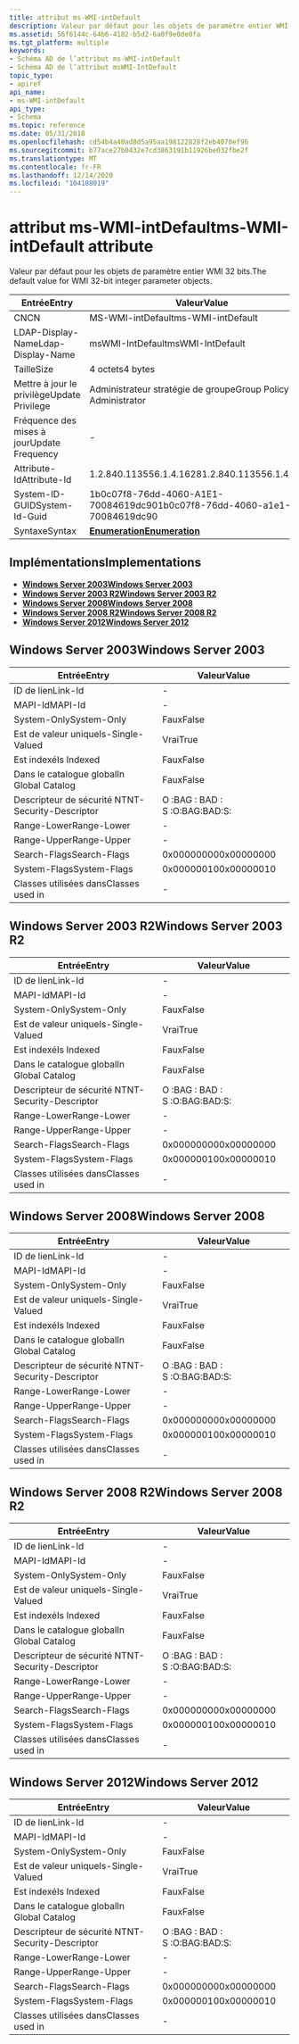 ```yaml
---
title: attribut ms-WMI-intDefault
description: Valeur par défaut pour les objets de paramètre entier WMI 32 bits.
ms.assetid: 56f6144c-64b6-4182-b5d2-6a0f9e0de0fa
ms.tgt_platform: multiple
keywords:
- Schéma AD de l’attribut ms-WMI-intDefault
- Schéma AD de l’attribut msWMI-IntDefault
topic_type:
- apiref
api_name:
- ms-WMI-intDefault
api_type:
- Schema
ms.topic: reference
ms.date: 05/31/2018
ms.openlocfilehash: cd54b4a40ad8d5a95aa198122828f2eb4070ef96
ms.sourcegitcommit: b77ace27b0432e7cd3863191b11926be032fbe2f
ms.translationtype: MT
ms.contentlocale: fr-FR
ms.lasthandoff: 12/14/2020
ms.locfileid: "104108019"
---
```

# <a name="ms-wmi-intdefault-attribute"></a><span data-ttu-id="f5607-105">attribut ms-WMI-intDefault</span><span class="sxs-lookup"><span data-stu-id="f5607-105">ms-WMI-intDefault attribute</span></span>

<span data-ttu-id="f5607-106">Valeur par défaut pour les objets de paramètre entier WMI 32 bits.</span><span class="sxs-lookup"><span data-stu-id="f5607-106">The default value for WMI 32-bit integer parameter objects.</span></span>



| <span data-ttu-id="f5607-107">Entrée</span><span class="sxs-lookup"><span data-stu-id="f5607-107">Entry</span></span> | <span data-ttu-id="f5607-108">Valeur</span><span class="sxs-lookup"><span data-stu-id="f5607-108">Value</span></span> |
|-------------------|--------------------------------------|
| <span data-ttu-id="f5607-109">CN</span><span class="sxs-lookup"><span data-stu-id="f5607-109">CN</span></span>                | <span data-ttu-id="f5607-110">MS-WMI-intDefault</span><span class="sxs-lookup"><span data-stu-id="f5607-110">ms-WMI-intDefault</span></span>                    |
| <span data-ttu-id="f5607-111">LDAP-Display-Name</span><span class="sxs-lookup"><span data-stu-id="f5607-111">Ldap-Display-Name</span></span> | <span data-ttu-id="f5607-112">msWMI-IntDefault</span><span class="sxs-lookup"><span data-stu-id="f5607-112">msWMI-IntDefault</span></span>                     |
| <span data-ttu-id="f5607-113">Taille</span><span class="sxs-lookup"><span data-stu-id="f5607-113">Size</span></span>              | <span data-ttu-id="f5607-114">4 octets</span><span class="sxs-lookup"><span data-stu-id="f5607-114">4 bytes</span></span>                              |
| <span data-ttu-id="f5607-115">Mettre à jour le privilège</span><span class="sxs-lookup"><span data-stu-id="f5607-115">Update Privilege</span></span>  | <span data-ttu-id="f5607-116">Administrateur stratégie de groupe</span><span class="sxs-lookup"><span data-stu-id="f5607-116">Group Policy Administrator</span></span>           |
| <span data-ttu-id="f5607-117">Fréquence des mises à jour</span><span class="sxs-lookup"><span data-stu-id="f5607-117">Update Frequency</span></span>  | \-                                   |
| <span data-ttu-id="f5607-118">Attribute-Id</span><span class="sxs-lookup"><span data-stu-id="f5607-118">Attribute-Id</span></span>      | <span data-ttu-id="f5607-119">1.2.840.113556.1.4.1628</span><span class="sxs-lookup"><span data-stu-id="f5607-119">1.2.840.113556.1.4.1628</span></span>              |
| <span data-ttu-id="f5607-120">System-ID-GUID</span><span class="sxs-lookup"><span data-stu-id="f5607-120">System-Id-Guid</span></span>    | <span data-ttu-id="f5607-121">1b0c07f8-76dd-4060-A1E1-70084619dc90</span><span class="sxs-lookup"><span data-stu-id="f5607-121">1b0c07f8-76dd-4060-a1e1-70084619dc90</span></span> |
| <span data-ttu-id="f5607-122">Syntaxe</span><span class="sxs-lookup"><span data-stu-id="f5607-122">Syntax</span></span>            | [<span data-ttu-id="f5607-123">**Enumeration**</span><span class="sxs-lookup"><span data-stu-id="f5607-123">**Enumeration**</span></span>](s-enumeration.md) |



## <a name="implementations"></a><span data-ttu-id="f5607-124">Implémentations</span><span class="sxs-lookup"><span data-stu-id="f5607-124">Implementations</span></span>

-   [<span data-ttu-id="f5607-125">**Windows Server 2003**</span><span class="sxs-lookup"><span data-stu-id="f5607-125">**Windows Server 2003**</span></span>](#windows-server-2003)
-   [<span data-ttu-id="f5607-126">**Windows Server 2003 R2**</span><span class="sxs-lookup"><span data-stu-id="f5607-126">**Windows Server 2003 R2**</span></span>](#windows-server-2003-r2)
-   [<span data-ttu-id="f5607-127">**Windows Server 2008**</span><span class="sxs-lookup"><span data-stu-id="f5607-127">**Windows Server 2008**</span></span>](#windows-server-2008)
-   [<span data-ttu-id="f5607-128">**Windows Server 2008 R2**</span><span class="sxs-lookup"><span data-stu-id="f5607-128">**Windows Server 2008 R2**</span></span>](#windows-server-2008-r2)
-   [<span data-ttu-id="f5607-129">**Windows Server 2012**</span><span class="sxs-lookup"><span data-stu-id="f5607-129">**Windows Server 2012**</span></span>](#windows-server-2012)

## <a name="windows-server-2003"></a><span data-ttu-id="f5607-130">Windows Server 2003</span><span class="sxs-lookup"><span data-stu-id="f5607-130">Windows Server 2003</span></span>



| <span data-ttu-id="f5607-131">Entrée</span><span class="sxs-lookup"><span data-stu-id="f5607-131">Entry</span></span> | <span data-ttu-id="f5607-132">Valeur</span><span class="sxs-lookup"><span data-stu-id="f5607-132">Value</span></span> |
|------------------------|--------------|
| <span data-ttu-id="f5607-133">ID de lien</span><span class="sxs-lookup"><span data-stu-id="f5607-133">Link-Id</span></span>                | \-           |
| <span data-ttu-id="f5607-134">MAPI-Id</span><span class="sxs-lookup"><span data-stu-id="f5607-134">MAPI-Id</span></span>                | \-           |
| <span data-ttu-id="f5607-135">System-Only</span><span class="sxs-lookup"><span data-stu-id="f5607-135">System-Only</span></span>            | <span data-ttu-id="f5607-136">Faux</span><span class="sxs-lookup"><span data-stu-id="f5607-136">False</span></span>        |
| <span data-ttu-id="f5607-137">Est de valeur unique</span><span class="sxs-lookup"><span data-stu-id="f5607-137">Is-Single-Valued</span></span>       | <span data-ttu-id="f5607-138">Vrai</span><span class="sxs-lookup"><span data-stu-id="f5607-138">True</span></span>         |
| <span data-ttu-id="f5607-139">Est indexé</span><span class="sxs-lookup"><span data-stu-id="f5607-139">Is Indexed</span></span>             | <span data-ttu-id="f5607-140">Faux</span><span class="sxs-lookup"><span data-stu-id="f5607-140">False</span></span>        |
| <span data-ttu-id="f5607-141">Dans le catalogue global</span><span class="sxs-lookup"><span data-stu-id="f5607-141">In Global Catalog</span></span>      | <span data-ttu-id="f5607-142">Faux</span><span class="sxs-lookup"><span data-stu-id="f5607-142">False</span></span>        |
| <span data-ttu-id="f5607-143">Descripteur de sécurité NT</span><span class="sxs-lookup"><span data-stu-id="f5607-143">NT-Security-Descriptor</span></span> | <span data-ttu-id="f5607-144">O :BAG : BAD : S :</span><span class="sxs-lookup"><span data-stu-id="f5607-144">O:BAG:BAD:S:</span></span> |
| <span data-ttu-id="f5607-145">Range-Lower</span><span class="sxs-lookup"><span data-stu-id="f5607-145">Range-Lower</span></span>            | \-           |
| <span data-ttu-id="f5607-146">Range-Upper</span><span class="sxs-lookup"><span data-stu-id="f5607-146">Range-Upper</span></span>            | \-           |
| <span data-ttu-id="f5607-147">Search-Flags</span><span class="sxs-lookup"><span data-stu-id="f5607-147">Search-Flags</span></span>           | <span data-ttu-id="f5607-148">0x00000000</span><span class="sxs-lookup"><span data-stu-id="f5607-148">0x00000000</span></span>   |
| <span data-ttu-id="f5607-149">System-Flags</span><span class="sxs-lookup"><span data-stu-id="f5607-149">System-Flags</span></span>           | <span data-ttu-id="f5607-150">0x00000010</span><span class="sxs-lookup"><span data-stu-id="f5607-150">0x00000010</span></span>   |
| <span data-ttu-id="f5607-151">Classes utilisées dans</span><span class="sxs-lookup"><span data-stu-id="f5607-151">Classes used in</span></span>        | \-           |



## <a name="windows-server-2003-r2"></a><span data-ttu-id="f5607-152">Windows Server 2003 R2</span><span class="sxs-lookup"><span data-stu-id="f5607-152">Windows Server 2003 R2</span></span>



| <span data-ttu-id="f5607-153">Entrée</span><span class="sxs-lookup"><span data-stu-id="f5607-153">Entry</span></span> | <span data-ttu-id="f5607-154">Valeur</span><span class="sxs-lookup"><span data-stu-id="f5607-154">Value</span></span> |
|------------------------|--------------|
| <span data-ttu-id="f5607-155">ID de lien</span><span class="sxs-lookup"><span data-stu-id="f5607-155">Link-Id</span></span>                | \-           |
| <span data-ttu-id="f5607-156">MAPI-Id</span><span class="sxs-lookup"><span data-stu-id="f5607-156">MAPI-Id</span></span>                | \-           |
| <span data-ttu-id="f5607-157">System-Only</span><span class="sxs-lookup"><span data-stu-id="f5607-157">System-Only</span></span>            | <span data-ttu-id="f5607-158">Faux</span><span class="sxs-lookup"><span data-stu-id="f5607-158">False</span></span>        |
| <span data-ttu-id="f5607-159">Est de valeur unique</span><span class="sxs-lookup"><span data-stu-id="f5607-159">Is-Single-Valued</span></span>       | <span data-ttu-id="f5607-160">Vrai</span><span class="sxs-lookup"><span data-stu-id="f5607-160">True</span></span>         |
| <span data-ttu-id="f5607-161">Est indexé</span><span class="sxs-lookup"><span data-stu-id="f5607-161">Is Indexed</span></span>             | <span data-ttu-id="f5607-162">Faux</span><span class="sxs-lookup"><span data-stu-id="f5607-162">False</span></span>        |
| <span data-ttu-id="f5607-163">Dans le catalogue global</span><span class="sxs-lookup"><span data-stu-id="f5607-163">In Global Catalog</span></span>      | <span data-ttu-id="f5607-164">Faux</span><span class="sxs-lookup"><span data-stu-id="f5607-164">False</span></span>        |
| <span data-ttu-id="f5607-165">Descripteur de sécurité NT</span><span class="sxs-lookup"><span data-stu-id="f5607-165">NT-Security-Descriptor</span></span> | <span data-ttu-id="f5607-166">O :BAG : BAD : S :</span><span class="sxs-lookup"><span data-stu-id="f5607-166">O:BAG:BAD:S:</span></span> |
| <span data-ttu-id="f5607-167">Range-Lower</span><span class="sxs-lookup"><span data-stu-id="f5607-167">Range-Lower</span></span>            | \-           |
| <span data-ttu-id="f5607-168">Range-Upper</span><span class="sxs-lookup"><span data-stu-id="f5607-168">Range-Upper</span></span>            | \-           |
| <span data-ttu-id="f5607-169">Search-Flags</span><span class="sxs-lookup"><span data-stu-id="f5607-169">Search-Flags</span></span>           | <span data-ttu-id="f5607-170">0x00000000</span><span class="sxs-lookup"><span data-stu-id="f5607-170">0x00000000</span></span>   |
| <span data-ttu-id="f5607-171">System-Flags</span><span class="sxs-lookup"><span data-stu-id="f5607-171">System-Flags</span></span>           | <span data-ttu-id="f5607-172">0x00000010</span><span class="sxs-lookup"><span data-stu-id="f5607-172">0x00000010</span></span>   |
| <span data-ttu-id="f5607-173">Classes utilisées dans</span><span class="sxs-lookup"><span data-stu-id="f5607-173">Classes used in</span></span>        | \-           |



## <a name="windows-server-2008"></a><span data-ttu-id="f5607-174">Windows Server 2008</span><span class="sxs-lookup"><span data-stu-id="f5607-174">Windows Server 2008</span></span>



| <span data-ttu-id="f5607-175">Entrée</span><span class="sxs-lookup"><span data-stu-id="f5607-175">Entry</span></span> | <span data-ttu-id="f5607-176">Valeur</span><span class="sxs-lookup"><span data-stu-id="f5607-176">Value</span></span> |
|------------------------|--------------|
| <span data-ttu-id="f5607-177">ID de lien</span><span class="sxs-lookup"><span data-stu-id="f5607-177">Link-Id</span></span>                | \-           |
| <span data-ttu-id="f5607-178">MAPI-Id</span><span class="sxs-lookup"><span data-stu-id="f5607-178">MAPI-Id</span></span>                | \-           |
| <span data-ttu-id="f5607-179">System-Only</span><span class="sxs-lookup"><span data-stu-id="f5607-179">System-Only</span></span>            | <span data-ttu-id="f5607-180">Faux</span><span class="sxs-lookup"><span data-stu-id="f5607-180">False</span></span>        |
| <span data-ttu-id="f5607-181">Est de valeur unique</span><span class="sxs-lookup"><span data-stu-id="f5607-181">Is-Single-Valued</span></span>       | <span data-ttu-id="f5607-182">Vrai</span><span class="sxs-lookup"><span data-stu-id="f5607-182">True</span></span>         |
| <span data-ttu-id="f5607-183">Est indexé</span><span class="sxs-lookup"><span data-stu-id="f5607-183">Is Indexed</span></span>             | <span data-ttu-id="f5607-184">Faux</span><span class="sxs-lookup"><span data-stu-id="f5607-184">False</span></span>        |
| <span data-ttu-id="f5607-185">Dans le catalogue global</span><span class="sxs-lookup"><span data-stu-id="f5607-185">In Global Catalog</span></span>      | <span data-ttu-id="f5607-186">Faux</span><span class="sxs-lookup"><span data-stu-id="f5607-186">False</span></span>        |
| <span data-ttu-id="f5607-187">Descripteur de sécurité NT</span><span class="sxs-lookup"><span data-stu-id="f5607-187">NT-Security-Descriptor</span></span> | <span data-ttu-id="f5607-188">O :BAG : BAD : S :</span><span class="sxs-lookup"><span data-stu-id="f5607-188">O:BAG:BAD:S:</span></span> |
| <span data-ttu-id="f5607-189">Range-Lower</span><span class="sxs-lookup"><span data-stu-id="f5607-189">Range-Lower</span></span>            | \-           |
| <span data-ttu-id="f5607-190">Range-Upper</span><span class="sxs-lookup"><span data-stu-id="f5607-190">Range-Upper</span></span>            | \-           |
| <span data-ttu-id="f5607-191">Search-Flags</span><span class="sxs-lookup"><span data-stu-id="f5607-191">Search-Flags</span></span>           | <span data-ttu-id="f5607-192">0x00000000</span><span class="sxs-lookup"><span data-stu-id="f5607-192">0x00000000</span></span>   |
| <span data-ttu-id="f5607-193">System-Flags</span><span class="sxs-lookup"><span data-stu-id="f5607-193">System-Flags</span></span>           | <span data-ttu-id="f5607-194">0x00000010</span><span class="sxs-lookup"><span data-stu-id="f5607-194">0x00000010</span></span>   |
| <span data-ttu-id="f5607-195">Classes utilisées dans</span><span class="sxs-lookup"><span data-stu-id="f5607-195">Classes used in</span></span>        | \-           |



## <a name="windows-server-2008-r2"></a><span data-ttu-id="f5607-196">Windows Server 2008 R2</span><span class="sxs-lookup"><span data-stu-id="f5607-196">Windows Server 2008 R2</span></span>



| <span data-ttu-id="f5607-197">Entrée</span><span class="sxs-lookup"><span data-stu-id="f5607-197">Entry</span></span> | <span data-ttu-id="f5607-198">Valeur</span><span class="sxs-lookup"><span data-stu-id="f5607-198">Value</span></span> |
|------------------------|--------------|
| <span data-ttu-id="f5607-199">ID de lien</span><span class="sxs-lookup"><span data-stu-id="f5607-199">Link-Id</span></span>                | \-           |
| <span data-ttu-id="f5607-200">MAPI-Id</span><span class="sxs-lookup"><span data-stu-id="f5607-200">MAPI-Id</span></span>                | \-           |
| <span data-ttu-id="f5607-201">System-Only</span><span class="sxs-lookup"><span data-stu-id="f5607-201">System-Only</span></span>            | <span data-ttu-id="f5607-202">Faux</span><span class="sxs-lookup"><span data-stu-id="f5607-202">False</span></span>        |
| <span data-ttu-id="f5607-203">Est de valeur unique</span><span class="sxs-lookup"><span data-stu-id="f5607-203">Is-Single-Valued</span></span>       | <span data-ttu-id="f5607-204">Vrai</span><span class="sxs-lookup"><span data-stu-id="f5607-204">True</span></span>         |
| <span data-ttu-id="f5607-205">Est indexé</span><span class="sxs-lookup"><span data-stu-id="f5607-205">Is Indexed</span></span>             | <span data-ttu-id="f5607-206">Faux</span><span class="sxs-lookup"><span data-stu-id="f5607-206">False</span></span>        |
| <span data-ttu-id="f5607-207">Dans le catalogue global</span><span class="sxs-lookup"><span data-stu-id="f5607-207">In Global Catalog</span></span>      | <span data-ttu-id="f5607-208">Faux</span><span class="sxs-lookup"><span data-stu-id="f5607-208">False</span></span>        |
| <span data-ttu-id="f5607-209">Descripteur de sécurité NT</span><span class="sxs-lookup"><span data-stu-id="f5607-209">NT-Security-Descriptor</span></span> | <span data-ttu-id="f5607-210">O :BAG : BAD : S :</span><span class="sxs-lookup"><span data-stu-id="f5607-210">O:BAG:BAD:S:</span></span> |
| <span data-ttu-id="f5607-211">Range-Lower</span><span class="sxs-lookup"><span data-stu-id="f5607-211">Range-Lower</span></span>            | \-           |
| <span data-ttu-id="f5607-212">Range-Upper</span><span class="sxs-lookup"><span data-stu-id="f5607-212">Range-Upper</span></span>            | \-           |
| <span data-ttu-id="f5607-213">Search-Flags</span><span class="sxs-lookup"><span data-stu-id="f5607-213">Search-Flags</span></span>           | <span data-ttu-id="f5607-214">0x00000000</span><span class="sxs-lookup"><span data-stu-id="f5607-214">0x00000000</span></span>   |
| <span data-ttu-id="f5607-215">System-Flags</span><span class="sxs-lookup"><span data-stu-id="f5607-215">System-Flags</span></span>           | <span data-ttu-id="f5607-216">0x00000010</span><span class="sxs-lookup"><span data-stu-id="f5607-216">0x00000010</span></span>   |
| <span data-ttu-id="f5607-217">Classes utilisées dans</span><span class="sxs-lookup"><span data-stu-id="f5607-217">Classes used in</span></span>        | \-           |



## <a name="windows-server-2012"></a><span data-ttu-id="f5607-218">Windows Server 2012</span><span class="sxs-lookup"><span data-stu-id="f5607-218">Windows Server 2012</span></span>



| <span data-ttu-id="f5607-219">Entrée</span><span class="sxs-lookup"><span data-stu-id="f5607-219">Entry</span></span> | <span data-ttu-id="f5607-220">Valeur</span><span class="sxs-lookup"><span data-stu-id="f5607-220">Value</span></span> |
|------------------------|--------------|
| <span data-ttu-id="f5607-221">ID de lien</span><span class="sxs-lookup"><span data-stu-id="f5607-221">Link-Id</span></span>                | \-           |
| <span data-ttu-id="f5607-222">MAPI-Id</span><span class="sxs-lookup"><span data-stu-id="f5607-222">MAPI-Id</span></span>                | \-           |
| <span data-ttu-id="f5607-223">System-Only</span><span class="sxs-lookup"><span data-stu-id="f5607-223">System-Only</span></span>            | <span data-ttu-id="f5607-224">Faux</span><span class="sxs-lookup"><span data-stu-id="f5607-224">False</span></span>        |
| <span data-ttu-id="f5607-225">Est de valeur unique</span><span class="sxs-lookup"><span data-stu-id="f5607-225">Is-Single-Valued</span></span>       | <span data-ttu-id="f5607-226">Vrai</span><span class="sxs-lookup"><span data-stu-id="f5607-226">True</span></span>         |
| <span data-ttu-id="f5607-227">Est indexé</span><span class="sxs-lookup"><span data-stu-id="f5607-227">Is Indexed</span></span>             | <span data-ttu-id="f5607-228">Faux</span><span class="sxs-lookup"><span data-stu-id="f5607-228">False</span></span>        |
| <span data-ttu-id="f5607-229">Dans le catalogue global</span><span class="sxs-lookup"><span data-stu-id="f5607-229">In Global Catalog</span></span>      | <span data-ttu-id="f5607-230">Faux</span><span class="sxs-lookup"><span data-stu-id="f5607-230">False</span></span>        |
| <span data-ttu-id="f5607-231">Descripteur de sécurité NT</span><span class="sxs-lookup"><span data-stu-id="f5607-231">NT-Security-Descriptor</span></span> | <span data-ttu-id="f5607-232">O :BAG : BAD : S :</span><span class="sxs-lookup"><span data-stu-id="f5607-232">O:BAG:BAD:S:</span></span> |
| <span data-ttu-id="f5607-233">Range-Lower</span><span class="sxs-lookup"><span data-stu-id="f5607-233">Range-Lower</span></span>            | \-           |
| <span data-ttu-id="f5607-234">Range-Upper</span><span class="sxs-lookup"><span data-stu-id="f5607-234">Range-Upper</span></span>            | \-           |
| <span data-ttu-id="f5607-235">Search-Flags</span><span class="sxs-lookup"><span data-stu-id="f5607-235">Search-Flags</span></span>           | <span data-ttu-id="f5607-236">0x00000000</span><span class="sxs-lookup"><span data-stu-id="f5607-236">0x00000000</span></span>   |
| <span data-ttu-id="f5607-237">System-Flags</span><span class="sxs-lookup"><span data-stu-id="f5607-237">System-Flags</span></span>           | <span data-ttu-id="f5607-238">0x00000010</span><span class="sxs-lookup"><span data-stu-id="f5607-238">0x00000010</span></span>   |
| <span data-ttu-id="f5607-239">Classes utilisées dans</span><span class="sxs-lookup"><span data-stu-id="f5607-239">Classes used in</span></span>        | \-           |



 

 




